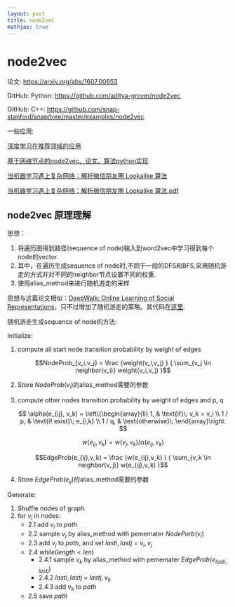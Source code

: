 ```yaml
---
layout: post
title: node2vec
mathjax: true
---
```


# node2vec

论文: https://arxiv.org/abs/1607.00653

GitHub: Python: https://github.com/aditya-grover/node2vec

GitHub: C++:    https://github.com/snap-stanford/snap/tree/master/examples/node2vec

一些应用: 

[深度学习在推荐领域的应用](http://geek.csdn.net/news/detail/200138)

[基于网络节点的node2vec、论文、算法python实现](http://blog.csdn.net/sinat_26917383/article/details/54406344)

[当机器学习遇上复杂网络：解析微信朋友圈 Lookalike 算法](http://chuansong.me/n/1493610851628)

[当机器学习遇上复杂网络：解析微信朋友圈 Lookalike 算法.pdf](http://www.yeolar.com/media/note/2016/12/04/bj2016-archsummit/机器学习实战/当机器学习遇上复杂网络：解析微信朋友圈%20lookalike%20算法.pdf)


## node2vec 原理理解

思想：

1. 将遍历图得到路径(sequence of node)输入到word2vec中学习得到每个node的vector.
2. 其中，在遍历生成sequence of node时,不同于一般的DFS和BFS,采用随机游走的方式并对不同的neighbor节点设置不同的权重.
3. 使用alias_method来进行随机游走的采样

思想与这篇论文相似：[DeepWalk: Online Learning of Social Representations](https://arxiv.org/pdf/1403.6652.pdf)，只不过增加了随机游走的策略。其代码在[这里](https://github.com/phanein/deepwalk).

随机游走生成sequence of node的方法:

Initialize:

1. compute all start node transition probability by weight of edges

    $$NodeProb_{v_i,v_j} = \frac {weight(v_i,v_j) } { \sum_{v_j \in neighbor(v_i)} weight(v_i,v_j) }$$

2. Store $NodeProb(v_i)$的alias_method需要的参数

3. compute other nodes transition probability by weight of edges and p, q

    $$ \alpha(e_{ij}, v_k) = \left\{\begin{array}{ll}
        1,            & \text{if}\; v_k = v_i 
        \\ 1 / p,     & \text{if exist}\; e_{i,k} 
        \\ 1 / q,     & \text{otherwise}\;
        \end{array}\right. $$
    
    $$ w(e_{ij}, v_k) = w(v_j, v_k) / \alpha(e_{ij},v_k)$$

    $$EdgeProb(e_{ij},v_k) = \frac {w(e_{ij},v_k) } { \sum_{v_k \in neighbor(v_j)} w(e_{ij},v_k) }$$

4. Store $EdgeProb(e_{ij})$的alias_method需要的参数

Generate:

1. Shuffle nodes of graph.
2. for $v_i$ in nodes:
    + 2.1 add $v_i$ to $path$
    + 2.2 sample $v_j$ by alias_method with pememater $NodePorb(v_i)$
    + 2.3 add $v_j$ to $path$, and set $lasti,lastj$ = $v_i,v_j$
    + 2.4 $while(length < len)$
        + 2.4.1   sample ${v_k}$ by alias_method with pememater $EdgeProb(e_{lasti,lastj})$
        + 2.4.2 $lasti,lastj$ = $lastj, v_k$
        + 2.4.3 add $v_k$ to $path$
    + 2.5 save $path$

